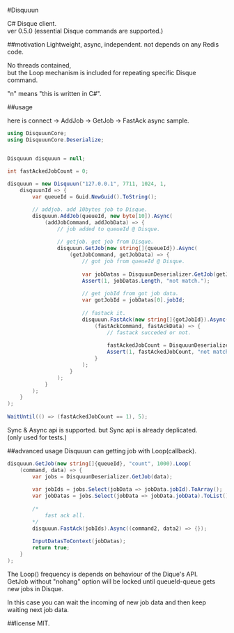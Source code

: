 #Disquuun

C# Disque client.  
ver 0.5.0 (essential Disque commands are supported.)

##motivation
Lightweight, async, independent. not depends on any Redis code. 

No threads contained,  
but the Loop mechanism is included for repeating specific Disque command.

"n" means "this is written in C#".


##usage

here is connect -> AddJob -> GetJob -> FastAck async sample.  

```C#
using DisquuunCore;
using DisquuunCore.Deserialize;


Disquuun disquuun = null;

int fastAckedJobCount = 0;
		
disquuun = new Disquuun("127.0.0.1", 7711, 1024, 1,
	disquuunId => {
		var queueId = Guid.NewGuid().ToString();

		// addjob. add 10bytes job to Disque.
		disquuun.AddJob(queueId, new byte[10]).Async(
			(addJobCommand, addJobData) => {
				// job added to queueId @ Disque.
				
				// getjob. get job from Disque.
				disquuun.GetJob(new string[]{queueId}).Async(
					(getJobCommand, getJobData) => {
						// got job from queueId @ Disque.
						
						var jobDatas = DisquuunDeserializer.GetJob(getJobData);
						Assert(1, jobDatas.Length, "not match.");
						
						// get jobId from got job data.
						var gotJobId = jobDatas[0].jobId;
						
						// fastack it.
						disquuun.FastAck(new string[]{gotJobId}).Async(
							(fastAckCommand, fastAckData) => {
								// fastack succeded or not.
								
								fastAckedJobCount = DisquuunDeserializer.FastAck(fastAckData);
								Assert(1, fastAckedJobCount, "not match.");
							} 
						);
					}
				);
			}
		);
	}
);
	
WaitUntil(() => (fastAckedJobCount == 1), 5);
```
Sync & Async api is supported. but Sync api is already deplicated.  
(only used for tests.)

##advanced usage
Disquuun can getting job with Loop(callback).

```C#
disquuun.GetJob(new string[]{queueId}, "count", 1000).Loop(
	(command, data) => {
		var jobs = DisquuunDeserializer.GetJob(data);
		
		var jobIds = jobs.Select(jobData => jobData.jobId).ToArray();
		var jobDatas = jobs.Select(jobData => jobData.jobData).ToList();
		
		/*
			fast ack all.
		*/
		disquuun.FastAck(jobIds).Async((command2, data2) => {});
		
		InputDatasToContext(jobDatas);
		return true;
	}
);
```

The Loop() frequency is depends on behaviour of the Dique's API.  
 GetJob without "nohang" option will be locked until queueId-queue gets new jobs in Disque. 

In this case you can wait the incoming of new job data and then keep waiting next job data.

##license
MIT.